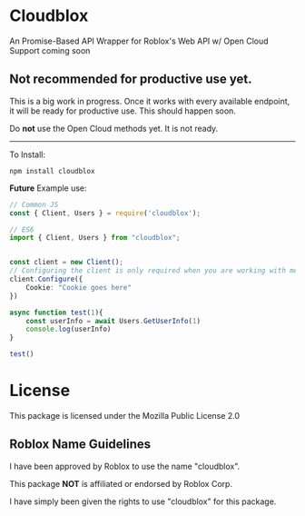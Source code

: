 # Cloudblox

An Promise-Based API Wrapper for Roblox's Web API w/ Open Cloud Support coming soon

## Not recommended for productive use yet.
This is a big work in progress. Once it works with every available endpoint, it will be ready for productive use. This should happen soon.

Do **not** use the Open Cloud methods yet. It is not ready. 

***

To Install:

```
npm install cloudblox
```


**Future** Example use:

```ts
// Common JS
const { Client, Users } = require('cloudblox');

// ES6
import { Client, Users } from "cloudblox";


const client = new Client();
// Configuring the client is only required when you are working with methods that need authentication
client.Configure({
	Cookie: "Cookie goes here"
})

async function test(1){
	const userInfo = await Users.GetUserInfo(1)
	console.log(userInfo)
}

test()

```

# License

This package is licensed under the Mozilla Public License 2.0

## Roblox Name Guidelines

I have been approved by Roblox to use the name "cloudblox".

This package **NOT** is affiliated or endorsed by Roblox Corp.

I have simply been given the rights to use "cloudblox" for this package.
